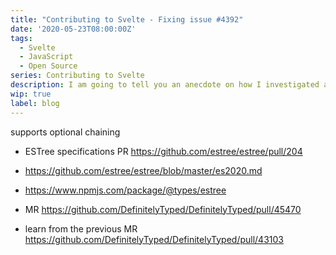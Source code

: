 ```yaml
---
title: "Contributing to Svelte - Fixing issue #4392"
date: '2020-05-23T08:00:00Z'
tags: 
  - Svelte
  - JavaScript
  - Open Source
series: Contributing to Svelte
description: I am going to tell you an anecdote on how I investigated and fixed a bug in Svelte. I documented down my train of thoughts as detailed as possible. I hope this gives anyone who is reading, a glimpse on how to work on the Svelte source code.
wip: true
label: blog
---
```



supports optional chaining

- ESTree specifications PR https://github.com/estree/estree/pull/204
- https://github.com/estree/estree/blob/master/es2020.md

- https://www.npmjs.com/package/@types/estree
- MR https://github.com/DefinitelyTyped/DefinitelyTyped/pull/45470
- learn from the previous MR https://github.com/DefinitelyTyped/DefinitelyTyped/pull/43103